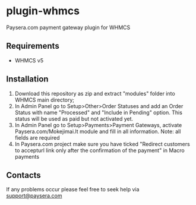 plugin-whmcs
=================

Paysera.com payment gateway plugin for WHMCS

Requirements
------------

- WHMCS v5

Installation
------------

1. Download this repository as zip and extract "modules" folder into WHMCS main directory;
2. In Admin Panel go to Setup>Other>Order Statuses and add an Order Status with name "Processed" and "Include in Pending" option. This status will be used as paid but not activated yet.
3. In Admin Panel go to Setup>Payments>Payment Gateways, activate Paysera.com/Mokejimai.lt module and fill in all information.
Note: all fields are required
4. In Paysera.com project make sure you have ticked "Redirect customers to accepturl link only after the confirmation of the payment" in
Macro payments

Contacts
--------

If any problems occur please feel free to seek help via support@paysera.com